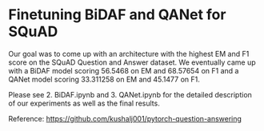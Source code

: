 # Finetuning BiDAF and QANet for SQuAD 
Our goal was to come up with an architecture with the highest EM and F1 score on the SQuAD Question and Answer dataset. We eventually came up with a BiDAF model scoring 56.5468 on EM and 68.57654 on F1 and a QANet model scoring 33.311258 on EM and 45.1477 on F1.

Please see 2. BiDAF.ipynb and 3. QANet.ipynb for the detailed description of our experiments as well as the final results.

Reference: https://github.com/kushalj001/pytorch-question-answering

